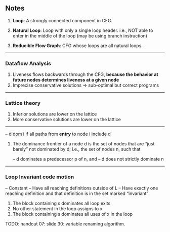 Notes
---

1. **Loop**: A strongly connected component in CFG.

2. **Natural Loop**: Loop with only a single loop header. i.e., NOT able to
enter in the middle of the loop (may be using branch instruction)

3. **Reducible Flow Graph**: CFG whose loops are all natural loops.

---

### Dataflow Analysis

1. Liveness flows backwards through the CFG, **because the behavior at future nodes determines liveness at a given node**
2. Imprecise conservative solutions ⇒ sub-optimal but correct programs

---

### Lattice theory

1. Inferior solutions are lower on the lattice
2. More conservative solutions are lower on the lattice

---


– d dom i if all paths from **entry** to node i include d 

1. The dominance frontier of a node d is the set of nodes that are “just
barely” not dominated by d; i.e., the set of nodes n, such that 

    – d dominates a predecessor p of n, and
    – d does not strictly dominate n


---

### Loop Invariant code motion

– Constant
– Have all reaching definitions outside of L
– Have exactly one reaching definition and that definition is in the set marked “invariant”

1. The block containing s dominates all loop exits
2. No other statement in the loop assigns to x
3. The block containing s dominates all uses of x in the loop


TODO: 
handout 07: slide 30: variable renaming algorithm.



